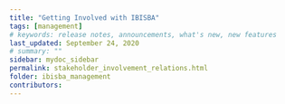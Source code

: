 ```yaml
---
title: "Getting Involved with IBISBA"
tags: [management]
# keywords: release notes, announcements, what's new, new features
last_updated: September 24, 2020
# summary: ""
sidebar: mydoc_sidebar
permalink: stakeholder_involvement_relations.html
folder: ibisba_management
contributors: 
---
```


